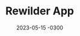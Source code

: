 ---
layout: default
title: Rewilder App
date: 2023-05-15 -0300
tags: Frontend UI UX
image: /img/work/rewilder-app.jpg
link: https://app.rewilder.xyz/donation/1
---